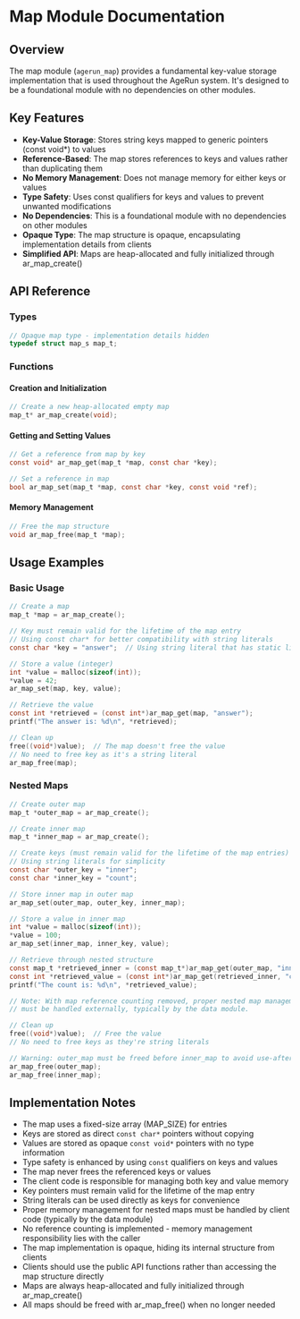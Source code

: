 # Map Module Documentation

## Overview

The map module (`agerun_map`) provides a fundamental key-value storage implementation that is used throughout the AgeRun system. It's designed to be a foundational module with no dependencies on other modules.

## Key Features

- **Key-Value Storage**: Stores string keys mapped to generic pointers (const void*) to values
- **Reference-Based**: The map stores references to keys and values rather than duplicating them
- **No Memory Management**: Does not manage memory for either keys or values
- **Type Safety**: Uses const qualifiers for keys and values to prevent unwanted modifications
- **No Dependencies**: This is a foundational module with no dependencies on other modules
- **Opaque Type**: The map structure is opaque, encapsulating implementation details from clients
- **Simplified API**: Maps are heap-allocated and fully initialized through ar_map_create()

## API Reference

### Types

```c
// Opaque map type - implementation details hidden
typedef struct map_s map_t;
```

### Functions

#### Creation and Initialization

```c
// Create a new heap-allocated empty map
map_t* ar_map_create(void);
```

#### Getting and Setting Values

```c
// Get a reference from map by key
const void* ar_map_get(map_t *map, const char *key);

// Set a reference in map
bool ar_map_set(map_t *map, const char *key, const void *ref);
```

#### Memory Management

```c
// Free the map structure 
void ar_map_free(map_t *map);
```

## Usage Examples

### Basic Usage

```c
// Create a map
map_t *map = ar_map_create();

// Key must remain valid for the lifetime of the map entry
// Using const char* for better compatibility with string literals
const char *key = "answer";  // Using string literal that has static lifetime

// Store a value (integer)
int *value = malloc(sizeof(int));
*value = 42;
ar_map_set(map, key, value);

// Retrieve the value
const int *retrieved = (const int*)ar_map_get(map, "answer");
printf("The answer is: %d\n", *retrieved);

// Clean up
free((void*)value);  // The map doesn't free the value
// No need to free key as it's a string literal
ar_map_free(map);
```

### Nested Maps

```c
// Create outer map
map_t *outer_map = ar_map_create();

// Create inner map
map_t *inner_map = ar_map_create();

// Create keys (must remain valid for the lifetime of the map entries)
// Using string literals for simplicity
const char *outer_key = "inner";
const char *inner_key = "count";

// Store inner map in outer map
ar_map_set(outer_map, outer_key, inner_map);

// Store a value in inner map
int *value = malloc(sizeof(int));
*value = 100;
ar_map_set(inner_map, inner_key, value);

// Retrieve through nested structure
const map_t *retrieved_inner = (const map_t*)ar_map_get(outer_map, "inner");
const int *retrieved_value = (const int*)ar_map_get(retrieved_inner, "count");
printf("The count is: %d\n", *retrieved_value);

// Note: With map reference counting removed, proper nested map management 
// must be handled externally, typically by the data module.

// Clean up
free((void*)value);  // Free the value
// No need to free keys as they're string literals

// Warning: outer_map must be freed before inner_map to avoid use-after-free
ar_map_free(outer_map);
ar_map_free(inner_map);
```

## Implementation Notes

- The map uses a fixed-size array (MAP_SIZE) for entries
- Keys are stored as direct `const char*` pointers without copying
- Values are stored as opaque `const void*` pointers with no type information
- Type safety is enhanced by using `const` qualifiers on keys and values
- The map never frees the referenced keys or values
- The client code is responsible for managing both key and value memory
- Key pointers must remain valid for the lifetime of the map entry
- String literals can be used directly as keys for convenience
- Proper memory management for nested maps must be handled by client code (typically by the data module)
- No reference counting is implemented - memory management responsibility lies with the caller
- The map implementation is opaque, hiding its internal structure from clients
- Clients should use the public API functions rather than accessing the map structure directly
- Maps are always heap-allocated and fully initialized through ar_map_create()
- All maps should be freed with ar_map_free() when no longer needed
